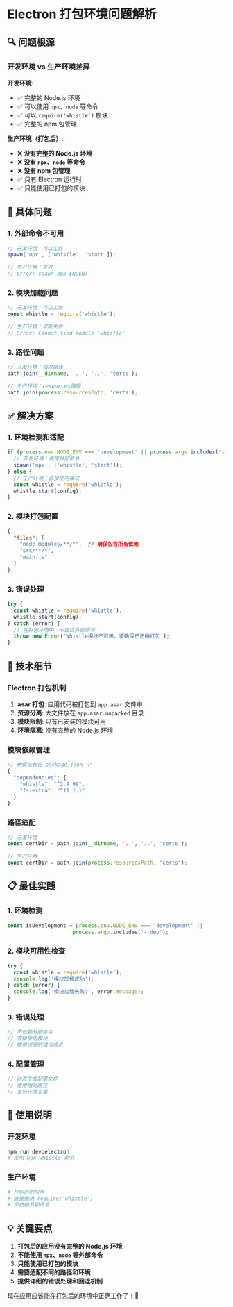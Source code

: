 # Electron 打包环境问题解析

## 🔍 问题根源

### 开发环境 vs 生产环境差异

**开发环境**:
- ✅ 完整的 Node.js 环境
- ✅ 可以使用 `npx`、`node` 等命令
- ✅ 可以 `require('whistle')` 模块
- ✅ 完整的 npm 包管理

**生产环境（打包后）**:
- ❌ **没有完整的 Node.js 环境**
- ❌ **没有 `npx`、`node` 等命令**
- ❌ **没有 npm 包管理**
- ✅ 只有 Electron 运行时
- ✅ 只能使用已打包的模块

## 🐛 具体问题

### 1. 外部命令不可用
```javascript
// 开发环境：可以工作
spawn('npx', ['whistle', 'start']);

// 生产环境：失败
// Error: spawn npx ENOENT
```

### 2. 模块加载问题
```javascript
// 开发环境：可以工作
const whistle = require('whistle');

// 生产环境：可能失败
// Error: Cannot find module 'whistle'
```

### 3. 路径问题
```javascript
// 开发环境：相对路径
path.join(__dirname, '..', '..', 'certs');

// 生产环境：resources路径
path.join(process.resourcesPath, 'certs');
```

## ✅ 解决方案

### 1. 环境检测和适配
```javascript
if (process.env.NODE_ENV === 'development' || process.argv.includes('--dev')) {
  // 开发环境：使用外部命令
  spawn('npx', ['whistle', 'start']);
} else {
  // 生产环境：直接使用模块
  const whistle = require('whistle');
  whistle.start(config);
}
```

### 2. 模块打包配置
```json
{
  "files": [
    "node_modules/**/*",  // 确保包含所有依赖
    "src/**/*",
    "main.js"
  ]
}
```

### 3. 错误处理
```javascript
try {
  const whistle = require('whistle');
  whistle.start(config);
} catch (error) {
  // 在打包环境中，不尝试外部命令
  throw new Error('Whistle模块不可用，请确保已正确打包');
}
```

## 🔧 技术细节

### Electron 打包机制
1. **asar 打包**: 应用代码被打包到 `app.asar` 文件中
2. **资源分离**: 大文件放在 `app.asar.unpacked` 目录
3. **模块限制**: 只有已安装的模块可用
4. **环境隔离**: 没有完整的 Node.js 环境

### 模块依赖管理
```javascript
// 确保依赖在 package.json 中
{
  "dependencies": {
    "whistle": "^2.9.99",
    "fs-extra": "^11.1.1"
  }
}
```

### 路径适配
```javascript
// 开发环境
const certDir = path.join(__dirname, '..', '..', 'certs');

// 生产环境
const certDir = path.join(process.resourcesPath, 'certs');
```

## 📋 最佳实践

### 1. 环境检测
```javascript
const isDevelopment = process.env.NODE_ENV === 'development' || 
                     process.argv.includes('--dev');
```

### 2. 模块可用性检查
```javascript
try {
  const whistle = require('whistle');
  console.log('模块加载成功');
} catch (error) {
  console.log('模块加载失败:', error.message);
}
```

### 3. 错误处理
```javascript
// 不依赖外部命令
// 直接使用模块
// 提供详细的错误信息
```

### 4. 配置管理
```javascript
// 动态生成配置文件
// 使用相对路径
// 支持环境变量
```

## 🎯 使用说明

### 开发环境
```bash
npm run dev:electron
# 使用 npx whistle 命令
```

### 生产环境
```bash
# 打包后的应用
# 直接使用 require('whistle')
# 不依赖外部命令
```

## 💡 关键要点

1. **打包后的应用没有完整的 Node.js 环境**
2. **不能使用 `npx`、`node` 等外部命令**
3. **只能使用已打包的模块**
4. **需要适配不同的路径和环境**
5. **提供详细的错误处理和回退机制**

现在应用应该能在打包后的环境中正确工作了！🎉 